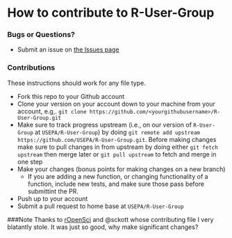 How to contribute to R-User-Group
================================

### Bugs or Questions?

* Submit an issue on [the Issues page](https://github.com/USEPA/R-User-Group/issues)

### Contributions
These instructions should work for any file type.

* Fork this repo to your Github account
* Clone your version on your account down to your machine from your account, e.g,. `git clone https://github.com/<yourgithubusername>/R-User-Group.git`
* Make sure to track progress upstream (i.e., on our version of `R-User-Group` at `USEPA/R-User-Group`) by doing `git remote add upstream https://github.com/USEPA/R-User-Group.git`. Before making changes make sure to pull changes in from upstream by doing either `git fetch upstream` then merge later or `git pull upstream` to fetch and merge in one step
* Make your changes (bonus points for making changes on a new branch)
    * If you are adding a new function, or changing functionality of a function, include new tests, and make sure those pass before submittint the PR.
* Push up to your account
* Submit a pull request to home base at `USEPA/R-User-Group`

###Note
Thanks to [rOpenSci](https://github.com/rOpenSci) and @sckott whose contributing file I very blatantly stole.  It was just so good, why make significant changes?